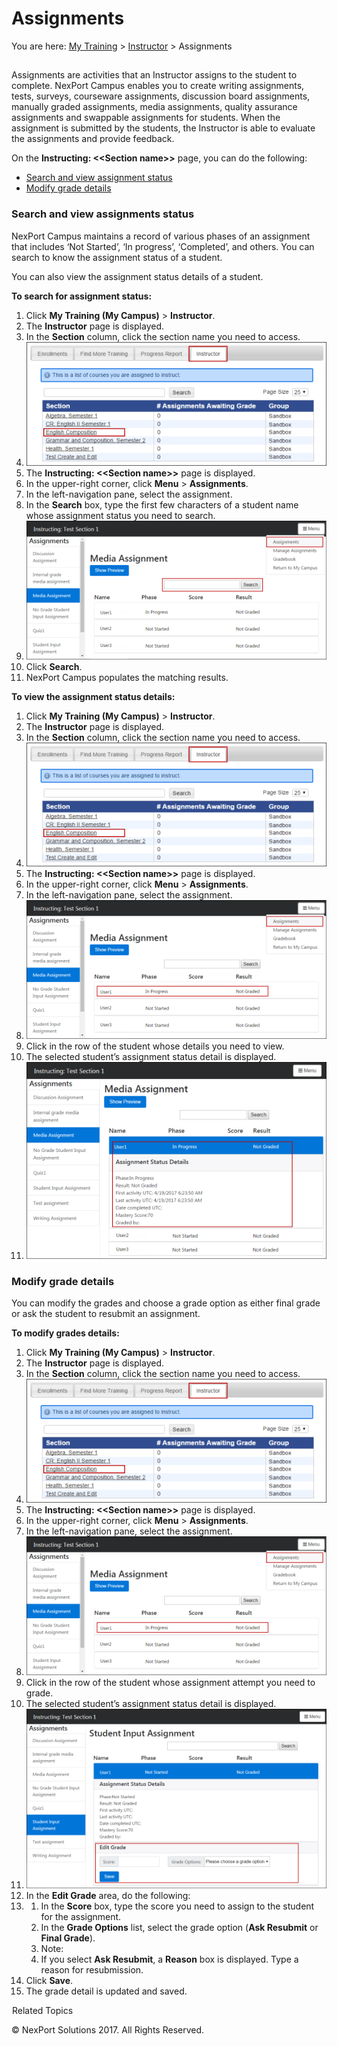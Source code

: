 # Assignments

You are here: [My Training](/administrator-documentation/administrator-reference/My_Training/My_Training.htm) > [Instructor](/administrator-documentation/administrator-reference/My_Training/Instructor/Instructor.htm) > Assignments

##

Assignments are activities that an Instructor assigns to the student to complete. NexPort Campus enables you to create writing assignments, tests, surveys, courseware assignments, discussion board assignments, manually graded assignments, media assignments, quality assurance assignments and swappable assignments for students. When the assignment is submitted by the students, the Instructor is able to evaluate the assignments and provide feedback.

&#x20;

On the **Instructing: <\<Section name>>** page, you can do the following:

* [Search and view assignment status](/administrator-documentation/administrator-reference/My_Training/Instructor/Assignments.htm#Search)
* [Modify grade details](/administrator-documentation/administrator-reference/My_Training/Instructor/Assignments.htm#Modify)

&#x20;

### Search and view assignments status <a href="#search" id="search"></a>

NexPort Campus maintains a record of various phases of an assignment that includes ‘Not Started’, ‘In progress’, ‘Completed’, and others. You can search to know the assignment status of a student.

You can also view the assignment status details of a student.

&#x20;

**To search for assignment status:**

1. Click **My Training (My Campus)** > **Instructor**.
2. The **Instructor** page is displayed.
3. In the **Section** column, click the section name you need to access.
4. ![](/.gitbook/assets/Instructor_Access_550x227.png)
5. The **Instructing: <\<Section name>>** page is displayed.
6. In the upper-right corner, click **Menu** > **Assignments**.
7. In the left-navigation pane, select the assignment.
8. In the **Search** box, type the first few characters of a student name whose assignment status you need to search.
9. ![](/.gitbook/assets/Assignment_Student_Search_550x254.png)
10. Click **Search**.
11. NexPort Campus populates the matching results.

&#x20;

**To view the assignment status details:**

1. Click **My Training (My Campus)** > **Instructor**.
2. The **Instructor** page is displayed.
3. In the **Section** column, click the section name you need to access.
4. ![](/.gitbook/assets/Instructor_Access_550x227.png)
5. The **Instructing: <\<Section name>>** page is displayed.
6. In the upper-right corner, click **Menu** > **Assignments**.
7. In the left-navigation pane, select the assignment.
8. ![](/.gitbook/assets/Assignment_Status_details_550x254.png)
9. Click in the row of the student whose details you need to view.
10. The selected student’s assignment status detail is displayed.
11. ![](/.gitbook/assets/Assignment_Status_details1_550x361.png)

&#x20;

### Modify grade details <a href="#modify" id="modify"></a>

You can modify the grades and choose a grade option as either final grade or ask the student to resubmit an assignment.

&#x20;

**To modify grades details:**

1. Click **My Training (My Campus)** > **Instructor**.
2. The **Instructor** page is displayed.
3. In the **Section** column, click the section name you need to access.
4. ![](/.gitbook/assets/Instructor_Access_550x227.png)
5. The **Instructing: <\<Section name>>** page is displayed.
6. In the upper-right corner, click **Menu** > **Assignments**.
7. In the left-navigation pane, select the assignment.
8. ![](/.gitbook/assets/Assignment_Status_details_550x254.png)
9. Click in the row of the student whose assignment attempt you need to grade.
10. The selected student’s assignment status detail is displayed.
11. ![](/.gitbook/assets/Modify_grade_details_550x329.png)
12. In the **Edit Grade** area, do the following:
13.
    1. In the **Score** box, type the score you need to assign to the student for the assignment.
    2. In the **Grade Options** list, select the grade option (**Ask Resubmit** or **Final Grade**).
    3. Note:
    4. If you select **Ask Resubmit**, a **Reason** box is displayed. Type a reason for resubmission.
14. Click **Save**.
15. The grade detail is updated and saved.

&#x20;

![Related Topics Link Icon](/.gitbook/assets/void.png)Related Topics

&#x20;

© NexPort Solutions 2017. All Rights Reserved.
